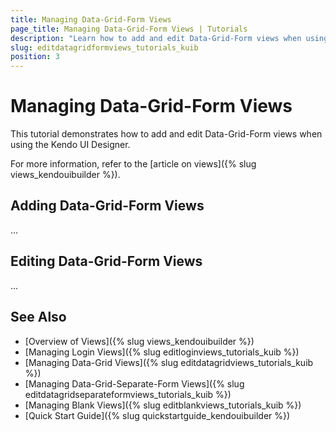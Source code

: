 ```yaml
---
title: Managing Data-Grid-Form Views
page_title: Managing Data-Grid-Form Views | Tutorials
description: "Learn how to add and edit Data-Grid-Form views when using the Kendo UI Designer."
slug: editdatagridformviews_tutorials_kuib
position: 3
---
```


# Managing Data-Grid-Form Views

This tutorial demonstrates how to add and edit Data-Grid-Form views when using the Kendo UI Designer.

For more information, refer to the [article on views]({% slug views_kendouibuilder %}).

## Adding Data-Grid-Form Views

...

## Editing Data-Grid-Form Views

...

## See Also

* [Overview of Views]({% slug views_kendouibuilder %})
* [Managing Login Views]({% slug editloginviews_tutorials_kuib %})
* [Managing Data-Grid Views]({% slug editdatagridviews_tutorials_kuib %})
* [Managing Data-Grid-Separate-Form Views]({% slug editdatagridseparateformviews_tutorials_kuib %})
* [Managing Blank Views]({% slug editblankviews_tutorials_kuib %})
* [Quick Start Guide]({% slug quickstartguide_kendouibuilder %})
